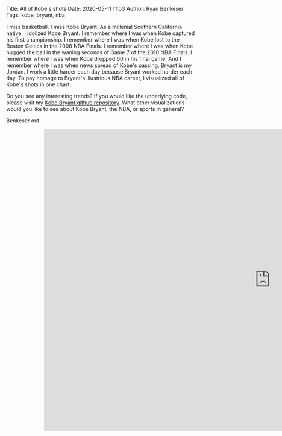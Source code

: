Title: All of Kobe's shots
Date: 2020-05-11 11:03
Author: Ryan Benkeser
Tags: kobe, bryant, nba

I miss basketball.  I miss Kobe Bryant.  As a millenial Southern California native, I idolized Kobe Bryant.  I remember where I was when Kobe captured his first championship.  I remember where I was when Kobe lost to the Boston Celtics in the 2008 NBA Finals.  I remember where I was when Kobe hugged the ball in the waning seconds of Game 7 of the 2010 NBA Finals.  I remember where I was when Kobe dropped 60 in his final game.  And I remember where I was when news spread of Kobe's passing.  Bryant is my Jordan.  I work a little harder each day because Bryant worked harder each day.  To pay homage to Bryant's illustrious NBA career, I visualized all of Kobe's shots in one chart.

Do you see any interesting trends? If you would like the underlying code, please visit my 
<a href="https://github.com/RyanBenkeser/kobebryant">Kobe Bryant github repository</a>.  What other visualizations would you like to see about Kobe Bryant, the NBA, or sports in general?

Benkeser out.


<html>
<body>

<iframe src="https://ryanbenkeser.github.io/kobebryant/kobeshots.html" scrolling="no" frameborder="0"
style="position: relative; top: 0; right: 0; left: 100; bottom: 0; height: 800px; width: 1200px" allowfullscreen></iframe>

</body>
</html>










